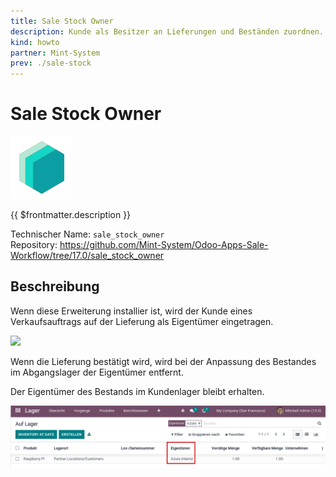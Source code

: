 ```yaml
---
title: Sale Stock Owner
description: Kunde als Besitzer an Lieferungen und Beständen zuordnen.
kind: howto
partner: Mint-System
prev: ./sale-stock
---
```

# Sale Stock Owner
![icon_oms_box](attachments/icons_odoo_mint_system.png)

{{ $frontmatter.description }}

Technischer Name: `sale_stock_owner`\
Repository: <https://github.com/Mint-System/Odoo-Apps-Sale-Workflow/tree/17.0/sale_stock_owner>

## Beschreibung

Wenn diese Erweiterung installier ist, wird der Kunde eines Verkaufsauftrags auf der Lieferung als Eigentümer eingetragen.

![](attachments/Sale%20Stock%20Owner%20Eigentümer.png)

Wenn die Lieferung bestätigt wird, wird bei der Anpassung des Bestandes im Abgangslager der Eigentümer entfernt.

Der Eigentümer des Bestands im Kundenlager bleibt erhalten.

![](attachments/Sale%20Stock%20Owner%20Customer%20Location.png)
